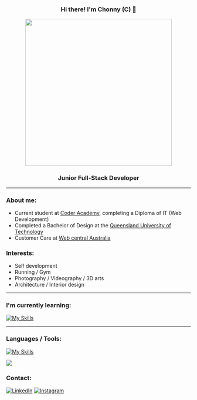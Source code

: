 ### <p align="center"> Hi there! I'm Chonny (C) :thought_balloon:
<p align="center"><img src="https://user-images.githubusercontent.com/74038190/212284158-e840e285-664b-44d7-b79b-e264b5e54825.gif" width="400">

### <p align="center"> Junior Full-Stack Developer 

---
### About me:  

*  Current student at [Coder Academy](https://coderacademy.edu.au/), completing a Diploma of IT (Web Development)
*  Completed a Bachelor of Design at the [Queensland University of Technology](https://www.qut.edu.au/) 
*  Customer Care at [Web central Australia](https://webcentral.au/) 

### Interests:

* Self development
* Running / Gym
* Photography / Videography / 3D arts
* Architecture / Interior design

---
### I'm currently learning:
[![My Skills](https://skillicons.dev/icons?i=flask,postgresql)](https://skillicons.dev)

---
### Languages / Tools:
[![My Skills](https://skillicons.dev/icons?i=git,html,css,sass,python,blender,figma,illustrator,photoshop)](https://skillicons.dev)

![](https://github-readme-stats.vercel.app/api/top-langs/?username=chonsukp&theme=dark&hide_border=false&include_all_commits=true&count_private=true&layout=compact)

### Contact:
[![LinkedIn](https://img.shields.io/badge/LinkedIn-%230077B5.svg?logo=linkedin&logoColor=white)](https://linkedin.com/in/chonsukp) [![Instagram](https://img.shields.io/badge/Instagram-%23E4405F.svg?logo=Instagram&logoColor=white)](https://instagram.com/chonsukp) 


